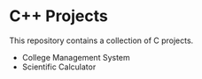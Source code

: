 # C++ Projects
This repository contains a collection of C projects.
- College Management System
- Scientific Calculator
